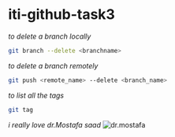 # iti-github-task3

*to delete a branch locally*

```Bash
git branch --delete <branchname>
```
*to delete a branch remotely*
```Bash
git push <remote_name> --delete <branch_name>
```
*to list all the tags*
```bash
git tag
```

*i really love dr.Mostafa saad*
![dr.mostafa](https://www.google.com/url?sa=i&url=https%3A%2F%2Fwww.udemy.com%2Fuser%2Fmostafasaadibrahim%2F&psig=AOvVaw0v0EcsAoGBdZMSdv4fA-yT&ust=1705242781736000&source=images&cd=vfe&opi=89978449&ved=0CBIQjRxqFwoTCPD019uv2oMDFQAAAAAdAAAAABAV)




